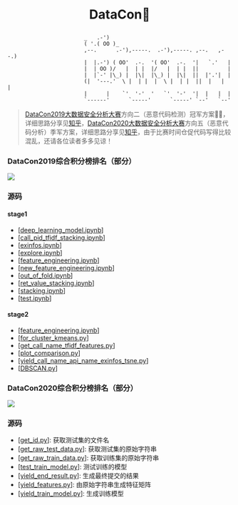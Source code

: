 # <p align="center">DataCon:beers:</p>

```shell
                        _   .-')
                        ( '.( OO )_
                        ,--.      .-'),-----.  .-'),-----. ,--.   ,--.)
                        |  |.-') ( OO'  .-.  '( OO'  .-.  '|   `.'   |
                        |  | OO )/   |  | |  |/   |  | |  ||         |
                        |  |`-' |\_) |  |\|  |\_) |  |\|  ||  |'.'|  |
                        (|  '---.'  \ |  | |  |  \ |  | |  ||  |   |  |
                        |      |    `'  '-'  '   `'  '-'  '|  |   |  |
                        `------'      `-----'      `-----' `--'   `--'
```
> [DataCon2019大数据安全分析大赛](https://www.butian.net/datacon)方向二（恶意代码检测）冠军方案:rose::rose:，详细思路分享见[知乎](https://zhuanlan.zhihu.com/p/64252076)，[DataCon2020大数据安全分析大赛](https://datacon.qianxin.com/#integral)方向五（恶意代码分析）季军方案，详细思路分享见[知乎](https://zhuanlan.zhihu.com/p/64252076)，由于比赛时间仓促代码写得比较混乱，还请各位读者多多见谅！

### DataCon2019综合积分榜排名（部分）

![](https://yhangf.gitee.io/images/rank.png)

### 源码

#### stage1

- [[deep_learning_model.ipynb](https://nbviewer.jupyter.org/github/yhangf/DataCon/blob/master/DataCon2019/code/stage1/deep_learning_model.ipynb)]
- [[call_pid_tfidf_stacking.ipynb](https://nbviewer.jupyter.org/github/yhangf/DataCon/blob/master/DataCon2019/code/stage1/call_pid_tfidf_stacking.ipynb)]
- [[exinfos.ipynb](https://nbviewer.jupyter.org/github/yhangf/DataCon/blob/master/DataCon2019/code/stage1/exinfos.ipynb)]
- [[explore.ipynb](https://nbviewer.jupyter.org/github/yhangf/DataCon/blob/master/DataCon2019/code/stage1/explore.ipynb)]
- [[feature_engineering.ipynb](https://nbviewer.jupyter.org/github/yhangf/DataCon/blob/master/DataCon2019/code/stage1/feature_engineering.ipynb)]
- [[new_feature_engineering.ipynb](https://nbviewer.jupyter.org/github/yhangf/DataCon/blob/master/DataCon2019/code/stage1/new_feature_engineering.ipynb)]
- [[out_of_fold.ipynb](https://nbviewer.jupyter.org/github/yhangf/DataCon/blob/master/DataCon2019/code/stage1/out_of_fold.ipynb)]
- [[ret_value_stacking.ipynb](https://nbviewer.jupyter.org/github/yhangf/DataCon/blob/master/DataCon2019/code/stage1/ret_value_stacking.ipynb)]
- [[stacking.ipynb](https://nbviewer.jupyter.org/github/yhangf/DataCon/blob/master/DataCon2019/code/stage1/stacking.ipynb)]
- [[test.ipynb](https://nbviewer.jupyter.org/github/yhangf/DataCon/blob/master/DataCon2019/code/stage1/test.ipynb)]

#### stage2

- [[feature_engineering.ipynb](https://nbviewer.jupyter.org/github/yhangf/DataCon/blob/master/DataCon2019/code/stage2/feature_engineering.ipynb)]
- [[for_cluster_kmeans.py](https://github.com/yhangf/DataCon/blob/master/DataCon2019/code/stage2/for_cluster_kmeans.py)]
- [[get_call_name_tfidf_features.py](https://github.com/yhangf/DataCon/blob/master/DataCon2019/code/stage2/get_call_name_tfidf_features.py)]
- [[plot_comparison.py](https://github.com/yhangf/DataCon/blob/master/DataCon2019/code/stage2/plot_comparison.py)]
- [[yield_call_name_api_name_exinfos_tsne.py](https://github.com/yhangf/DataCon/blob/master/DataCon2019/code/stage2/yield_call_name_api_name_exinfos_tsne.py)]
- [[DBSCAN.py](https://github.com/yhangf/DataCon/blob/master/DataCon2019/code/stage2/DBSCAN.py)]

### DataCon2020综合积分榜排名（部分）

![](https://yhangf.gitee.io/images/2020rank.png)

### 源码

- [[get_id.py](https://github.com/yhangf/DataCon/blob/master/DataCon2020/codes/get_id.py)]: 获取测试集的文件名
- [[get_raw_test_data.py](https://github.com/yhangf/DataCon/blob/master/DataCon2020/codes/get_raw_test_data.py)]: 获取测试集的原始字符串
- [[get_raw_train_data.py](https://github.com/yhangf/DataCon/blob/master/DataCon2020/codes/get_raw_train_data.py)]: 获取训练集的原始字符串
- [[test_train_model.py](https://github.com/yhangf/DataCon/blob/master/DataCon2020/codes/test_train_model.py)]: 测试训练的模型
- [[yield_end_result.py](https://github.com/yhangf/DataCon/blob/master/DataCon2020/codes/yield_end_result.py)]: 生成最终提交的结果
- [[yield_features.py](https://github.com/yhangf/DataCon/blob/master/DataCon2020/codes/yield_features.py)]: 由原始字符串生成特征矩阵
- [[yield_train_model.py](https://github.com/yhangf/DataCon/blob/master/DataCon2020/codes/yield_train_model.py)]: 生成训练模型

